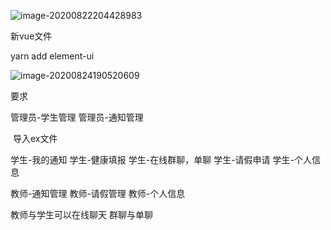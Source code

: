 ![image-20200822204428983](C:%5CUsers%5C%E6%B4%AA%5CAppData%5CRoaming%5CTypora%5Ctypora-user-images%5Cimage-20200822204428983.png)









新vue文件

yarn add element-ui









![image-20200824190520609](../../../AppData/Roaming/Typora/typora-user-images/image-20200824190520609.png)



















要求



管理员-学生管理
		管理员-通知管理

​	导入ex文件



学生-我的通知
		学生-健康填报
		学生-在线群聊，单聊
		学生-请假申请
		学生-个人信息

教师-通知管理
		教师-请假管理
		教师-个人信息



教师与学生可以在线聊天  群聊与单聊